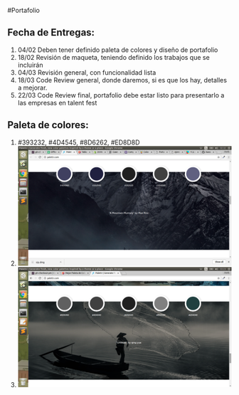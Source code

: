 #Portafolio


Fecha de Entregas:
--------------------------
1. 04/02 Deben tener definido paleta de colores y diseño de portafolio
2. 18/02 Revisión de maqueta, teniendo definido los trabajos que se incluirán
3. 04/03 Revisión general, con funcionalidad lista
4. 18/03 Code Review general, donde daremos, si es que los hay, detalles a mejorar.
5. 22/03 Code Review final, portafolio debe estar listo para presentarlo a las empresas en talent fest

Paleta de colores:
--------------------------
1. #393232, #4D4545, #8D6262, #ED8D8D
2. <img src="assets/img/paleta 2.png" alt="">
3. <img src="assets/img/patela 3.png" alt="">
